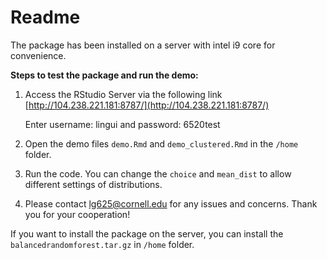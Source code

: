 # Readme

The package has been installed on a server with intel i9 core for convenience. 

**Steps to test the package and run the demo:**

1.   Access the RStudio Server via the following link [http://104.238.221.181:8787/](http://104.238.221.181:8787/)

     Enter username: lingui and password: 6520test

2.   Open the demo files `demo.Rmd` and `demo_clustered.Rmd` in the `/home` folder.

3.   Run the code. You can change the `choice` and `mean_dist` to allow different settings of distributions.

4.   Please contact lg625@cornell.edu for any issues and concerns. Thank you for your cooperation!



If you want to install the package on the server, you can install the `balancedrandomforest.tar.gz` in `/home` folder.



